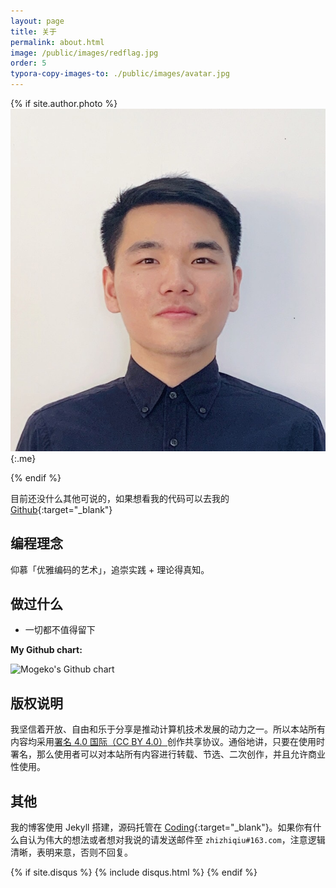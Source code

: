 ```yaml
---
layout: page
title: 关于
permalink: about.html
image: /public/images/redflag.jpg
order: 5
typora-copy-images-to: ./public/images/avatar.jpg
---
```


{% if site.author.photo %}
![{{ site.author.name }}]( /public/images/avatar.jpeg){:.me}

{% endif %}

目前还没什么其他可说的，如果想看我的代码可以去我的 [Github](https://github.com/doslin){:target="_blank"}

## 编程理念

仰慕「优雅编码的艺术」，追崇实践 + 理论得真知。

## 做过什么

- 一切都不值得留下

**My Github chart:**

![Mogeko's Github chart](http://ghchart.rshah.org/mogeko)

## 版权说明

我坚信着开放、自由和乐于分享是推动计算机技术发展的动力之一。所以本站所有内容均采用[署名 4.0 国际（CC BY
4.0）](http://creativecommons.org/licenses/by/4.0/deed.zh)创作共享协议。通俗地讲，只要在使用时署名，那么使用者可以对本站所有内容进行转载、节选、二次创作，并且允许商业性使用。

## 其他

我的博客使用 Jekyll 搭建，源码托管在 [Coding](https://dev.tencent.com/u/doude){:target="_blank"}。如果你有什么自认为伟大的想法或者想对我说的请发送邮件至 `zhizhiqiu#163.com`，注意逻辑清晰，表明来意，否则不回复。

<!-- Add Disqus Comments -->
{% if site.disqus %}
{% include disqus.html %}
{% endif %}